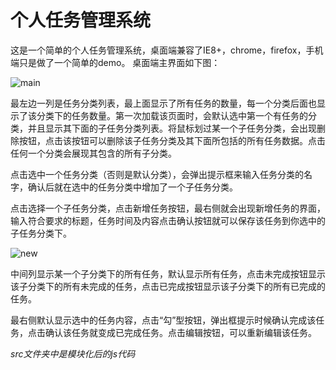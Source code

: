 # 个人任务管理系统
这是一个简单的个人任务管理系统，桌面端兼容了IE8+，chrome，firefox，手机端只是做了一个简单的demo。
桌面端主界面如下图：

![main](https://github.com/hieeyh/personal-task-management/blob/master/images/main.png)

最左边一列是任务分类列表，最上面显示了所有任务的数量，每一个分类后面也显示了该分类下的任务数量。第一次加载该页面时，会默认选中第一个有任务的分类，并且显示其下面的子任务分类列表。将鼠标划过某一个子任务分类，会出现删除按钮，点击该按钮可以删除该子任务分类及其下面所包括的所有任务数据。点击任何一个分类会展现其包含的所有子分类。

点击选中一个任务分类（否则是默认分类），会弹出提示框来输入任务分类的名字，确认后就在选中的任务分类中增加了一个子任务分类。

点击选择一个子任务分类，点击新增任务按钮，最右侧就会出现新增任务的界面，输入符合要求的标题，任务时间及内容点击确认按钮就可以保存该任务到你选中的子任务分类下。

![new](https://github.com/hieeyh/personal-task-management/blob/master/images/new.png)

中间列显示某一个子分类下的所有任务，默认显示所有任务，点击未完成按钮显示该子分类下的所有未完成的任务，点击已完成按钮显示该子分类下的所有已完成的任务。

最右侧默认显示选中的任务内容，点击“勾”型按钮，弹出框提示时候确认完成该任务，点击确认该任务就变成已完成任务。点击编辑按钮，可以重新编辑该任务。

*src文件夹中是模块化后的js代码*
